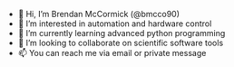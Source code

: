 - 👋 Hi, I’m Brendan McCormick (@bmcco90)
- 👀 I’m interested in automation and hardware control
- 🌱 I’m currently learning advanced python programming
- 💞️ I’m looking to collaborate on scientific software tools
- 📫 You can reach me via email or private message

<!---
bmcco90/bmcco90 is a ✨ special ✨ repository because its `README.md` (this file) appears on your GitHub profile.
You can click the Preview link to take a look at your changes.
--->
